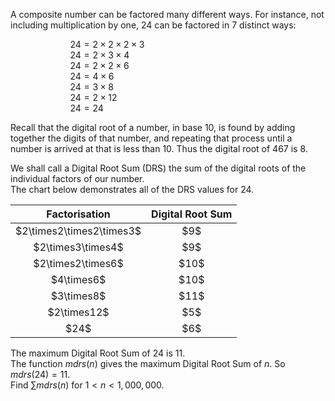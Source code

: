 A composite number can be factored many different ways. For instance, not including multiplication by one, $24$ can be factored in $7$ distinct ways:

$\qquad\qquad\qquad24 = 2\times2\times2\times3$<br>
$\qquad\qquad\qquad24 = 2\times3\times4$<br>
$\qquad\qquad\qquad24 = 2\times2\times6$<br>
$\qquad\qquad\qquad24 = 4\times6$<br>
$\qquad\qquad\qquad24 = 3\times8$<br>
$\qquad\qquad\qquad24 = 2\times12$<br>
$\qquad\qquad\qquad24 = 24$<br>

Recall that the digital root of a number, in base $10$, is found by adding together the digits of that number, and repeating that process until a number is arrived at that is less than $10$. Thus the digital root of $467$ is $8$.<br>

We shall call a Digital Root Sum (DRS) the sum of the digital roots of the individual factors of our number.<br>
The chart below demonstrates all of the DRS values for $24$.

<table align="center">
  <thead>
    <tr>
      <th>Factorisation</th>
      <th>Digital Root Sum</th>
    </tr>
  </thead>
  <tbody>
    <tr>
      <td align="center">$2\times2\times2\times3$</td>
      <td align="center">$9$</td>
    </tr>
    <tr>
      <td align="center">$2\times3\times4$</td>
      <td align="center">$9$</td>
    </tr>
    <tr>
      <td align="center">$2\times2\times6$</td>
      <td align="center">$10$</td>
    </tr>
    <tr>
      <td align="center">$4\times6$</td>
      <td align="center">$10$</td>
    </tr>
    <tr>
      <td align="center">$3\times8$</td>
      <td align="center">$11$</td>
    </tr>
    <tr>
      <td align="center">$2\times12$</td>
      <td align="center">$5$</td>
    </tr>
    <tr>
      <td align="center">$24$</td>
      <td align="center">$6$</td>
    </tr>
  </tbody>
</table>

The maximum Digital Root Sum of $24$ is $11$.<br>
The function $mdrs(n)$ gives the maximum Digital Root Sum of $n$. So $mdrs(24) = 11$.<br>
Find $\sum mdrs(n)$ for $1 < n < 1,000,000$.